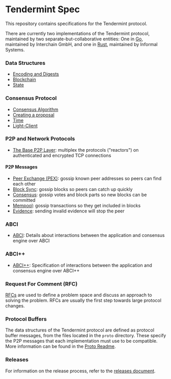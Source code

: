 # Tendermint Spec

This repository contains specifications for the Tendermint protocol.

There are currently two implementations of the Tendermint protocol,
maintained by two separate-but-collaborative entities:
One in [Go](https://github.com/tendermint/tendermint),
maintained by Interchain GmbH,
and one in [Rust](https://github.com/informalsystems/tendermint-rs),
maintained by Informal Systems.

### Data Structures

- [Encoding and Digests](./spec/core/encoding.md)
- [Blockchain](./spec/core/data_structures.md)
- [State](./spec/core/state.md)

### Consensus Protocol

- [Consensus Algorithm](./spec/consensus/consensus.md)
- [Creating a proposal](./spec/consensus/creating-proposal.md)
- [Time](./spec/consensus/bft-time.md)
- [Light-Client](./spec/consensus/light-client/README.md)

### P2P and Network Protocols

- [The Base P2P Layer](./spec/p2p/node.md): multiplex the protocols ("reactors") on authenticated and encrypted TCP connections

#### P2P Messages

- [Peer Exchange (PEX)](./spec/p2p/messages/pex.md): gossip known peer addresses so peers can find each other
- [Block Sync](./spec/p2p/messages/block-sync.md): gossip blocks so peers can catch up quickly
- [Consensus](./spec/p2p/messages/consensus.md): gossip votes and block parts so new blocks can be committed
- [Mempool](./spec/p2p/messages/mempool.md): gossip transactions so they get included in blocks
- [Evidence](./spec/p2p/messages/evidence.md): sending invalid evidence will stop the peer

### ABCI

- [ABCI](./spec/abci/README.md): Details about interactions between the
  application and consensus engine over ABCI

### ABCI++

- [ABCI++](./spec/abci++/README.md): Specification of interactions between the
  application and consensus engine over ABCI++

### Request For Comment (RFC)

[RFCs](./rfc/README.md) are used to define a problem space and discuss an approach to solving the problem. RFCs are usually the first step towards large protocol changes.
  
### Protocol Buffers

The data structures of the Tendermint protocol are defined as protocol buffer messages, from the files located in the `proto` directory. These specify the P2P messages that each implementation must use to be compatible. More information can be found in the [Proto Readme](./proto/README.md).

### Releases

For information on the release process, refer to the [releases document](./RELEASES.md).
